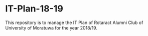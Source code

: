 # IT-Plan-18-19

This repository is to manage the IT Plan of Rotaract Alumni Club of University of Moratuwa for the year 2018/19.